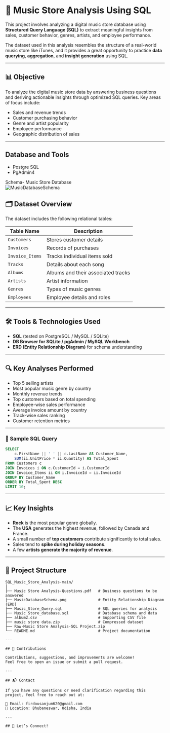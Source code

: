 

# 🎵 Music Store Analysis Using SQL

This project involves analyzing a digital music store database using **Structured Query Language (SQL)** to extract meaningful insights from sales, customer behavior, genres, artists, and employee performance.

The dataset used in this analysis resembles the structure of a real-world music store like iTunes, and it provides a great opportunity to practice **data querying**, **aggregation**, and **insight generation** using SQL.

---

## 📊 Objective

To analyze the digital music store data by answering business questions and deriving actionable insights through optimized SQL queries. Key areas of focus include:

- Sales and revenue trends
- Customer purchasing behavior
- Genre and artist popularity
- Employee performance
- Geographic distribution of sales

---
## Database and Tools
* Postgre SQL
* PgAdmin4

Schema- Music Store Database  
![MusicDatabaseSchema](https://user-images.githubusercontent.com/112153548/213707717-bfc9f479-52d9-407b-99e1-e94db7ae10a3.png)

## 🗂️ Dataset Overview

The dataset includes the following relational tables:

| Table Name     | Description                              |
|----------------|------------------------------------------|
| `Customers`    | Stores customer details                  |
| `Invoices`     | Records of purchases                     |
| `Invoice_Items`| Tracks individual items sold             |
| `Tracks`       | Details about each song                  |
| `Albums`       | Albums and their associated tracks       |
| `Artists`      | Artist information                       |
| `Genres`       | Types of music genres                    |
| `Employees`    | Employee details and roles               |

---

## 🛠️ Tools & Technologies Used

- **SQL** (tested on PostgreSQL / MySQL / SQLite)
- **DB Browser for SQLite / pgAdmin / MySQL Workbench**
- **ERD (Entity Relationship Diagram)** for schema understanding

---

## 🔍 Key Analyses Performed

- Top 5 selling artists
- Most popular music genre by country
- Monthly revenue trends
- Top customers based on total spending
- Employee-wise sales performance
- Average invoice amount by country
- Track-wise sales ranking
- Customer retention metrics

---

### 🧪 Sample SQL Query

```sql
SELECT 
    c.FirstName || ' ' || c.LastName AS Customer_Name, 
    SUM(ii.UnitPrice * ii.Quantity) AS Total_Spent 
FROM Customers c 
JOIN Invoices i ON c.CustomerId = i.CustomerId 
JOIN Invoice_Items ii ON i.InvoiceId = ii.InvoiceId 
GROUP BY Customer_Name 
ORDER BY Total_Spent DESC 
LIMIT 10;
```

---

## 📈 Key Insights

- **Rock** is the most popular genre globally.
- The **USA** generates the highest revenue, followed by Canada and France.
- A small number of **top customers** contribute significantly to total sales.
- Sales tend to **spike during holiday seasons**.
- A few **artists generate the majority of revenue**.

---

## 📁 Project Structure

```
SQL_Music_Store_Analysis-main/
│
├── Music Store Analysis-Questions.pdf   # Business questions to be answered
├── MusicDatabaseSchema.png              # Entity Relationship Diagram (ERD)
├── Music_Store_Query.sql                # SQL queries for analysis
├── Music_Store_database.sql             # Database schema and data
├── album2.csv                           # Supporting CSV file
├── music store data.zip                 # Compressed dataset
├── Raw-Music Store Analysis-SQL Project.zip
└── README.md                            # Project documentation

---

## 🤝 Contributions

Contributions, suggestions, and improvements are welcome!  
Feel free to open an issue or submit a pull request.

---

## 📬 Contact

If you have any questions or need clarification regarding this project, feel free to reach out at:

📧 Email: firdousanjum620@gmail.com  
📍 Location: Bhubaneswar, Odisha, India

---

## 🚀 Let’s Connect!
